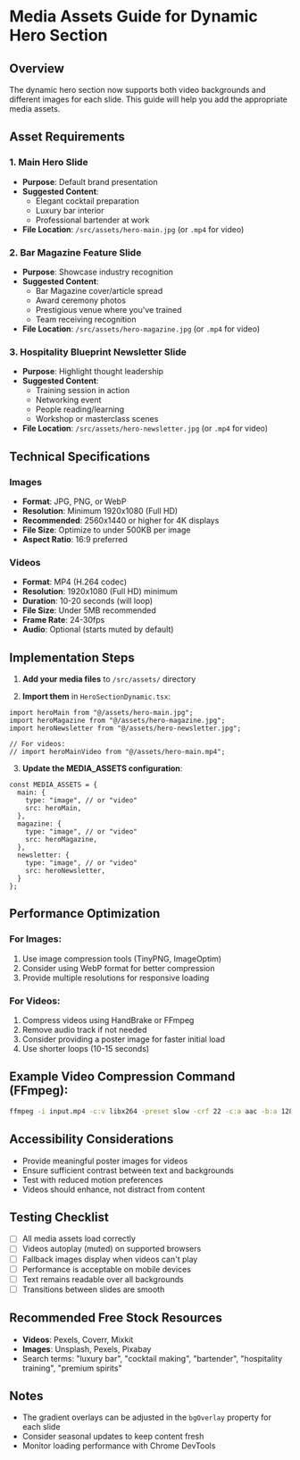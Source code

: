 # Media Assets Guide for Dynamic Hero Section

## Overview
The dynamic hero section now supports both video backgrounds and different images for each slide. This guide will help you add the appropriate media assets.

## Asset Requirements

### 1. Main Hero Slide
- **Purpose**: Default brand presentation
- **Suggested Content**: 
  - Elegant cocktail preparation
  - Luxury bar interior
  - Professional bartender at work
- **File Location**: `/src/assets/hero-main.jpg` (or `.mp4` for video)

### 2. Bar Magazine Feature Slide
- **Purpose**: Showcase industry recognition
- **Suggested Content**:
  - Bar Magazine cover/article spread
  - Award ceremony photos
  - Prestigious venue where you've trained
  - Team receiving recognition
- **File Location**: `/src/assets/hero-magazine.jpg` (or `.mp4` for video)

### 3. Hospitality Blueprint Newsletter Slide
- **Purpose**: Highlight thought leadership
- **Suggested Content**:
  - Training session in action
  - Networking event
  - People reading/learning
  - Workshop or masterclass scenes
- **File Location**: `/src/assets/hero-newsletter.jpg` (or `.mp4` for video)

## Technical Specifications

### Images
- **Format**: JPG, PNG, or WebP
- **Resolution**: Minimum 1920x1080 (Full HD)
- **Recommended**: 2560x1440 or higher for 4K displays
- **File Size**: Optimize to under 500KB per image
- **Aspect Ratio**: 16:9 preferred

### Videos
- **Format**: MP4 (H.264 codec)
- **Resolution**: 1920x1080 (Full HD) minimum
- **Duration**: 10-20 seconds (will loop)
- **File Size**: Under 5MB recommended
- **Frame Rate**: 24-30fps
- **Audio**: Optional (starts muted by default)

## Implementation Steps

1. **Add your media files** to `/src/assets/` directory

2. **Import them** in `HeroSectionDynamic.tsx`:
```tsx
import heroMain from "@/assets/hero-main.jpg";
import heroMagazine from "@/assets/hero-magazine.jpg";
import heroNewsletter from "@/assets/hero-newsletter.jpg";

// For videos:
// import heroMainVideo from "@/assets/hero-main.mp4";
```

3. **Update the MEDIA_ASSETS configuration**:
```tsx
const MEDIA_ASSETS = {
  main: {
    type: "image", // or "video"
    src: heroMain,
  },
  magazine: {
    type: "image", // or "video"
    src: heroMagazine,
  },
  newsletter: {
    type: "image", // or "video"  
    src: heroNewsletter,
  }
};
```

## Performance Optimization

### For Images:
1. Use image compression tools (TinyPNG, ImageOptim)
2. Consider using WebP format for better compression
3. Provide multiple resolutions for responsive loading

### For Videos:
1. Compress videos using HandBrake or FFmpeg
2. Remove audio track if not needed
3. Consider providing a poster image for faster initial load
4. Use shorter loops (10-15 seconds)

## Example Video Compression Command (FFmpeg):
```bash
ffmpeg -i input.mp4 -c:v libx264 -preset slow -crf 22 -c:a aac -b:a 128k -movflags +faststart output.mp4
```

## Accessibility Considerations
- Provide meaningful poster images for videos
- Ensure sufficient contrast between text and backgrounds
- Test with reduced motion preferences
- Videos should enhance, not distract from content

## Testing Checklist
- [ ] All media assets load correctly
- [ ] Videos autoplay (muted) on supported browsers
- [ ] Fallback images display when videos can't play
- [ ] Performance is acceptable on mobile devices
- [ ] Text remains readable over all backgrounds
- [ ] Transitions between slides are smooth

## Recommended Free Stock Resources
- **Videos**: Pexels, Coverr, Mixkit
- **Images**: Unsplash, Pexels, Pixabay
- Search terms: "luxury bar", "cocktail making", "bartender", "hospitality training", "premium spirits"

## Notes
- The gradient overlays can be adjusted in the `bgOverlay` property for each slide
- Consider seasonal updates to keep content fresh
- Monitor loading performance with Chrome DevTools
